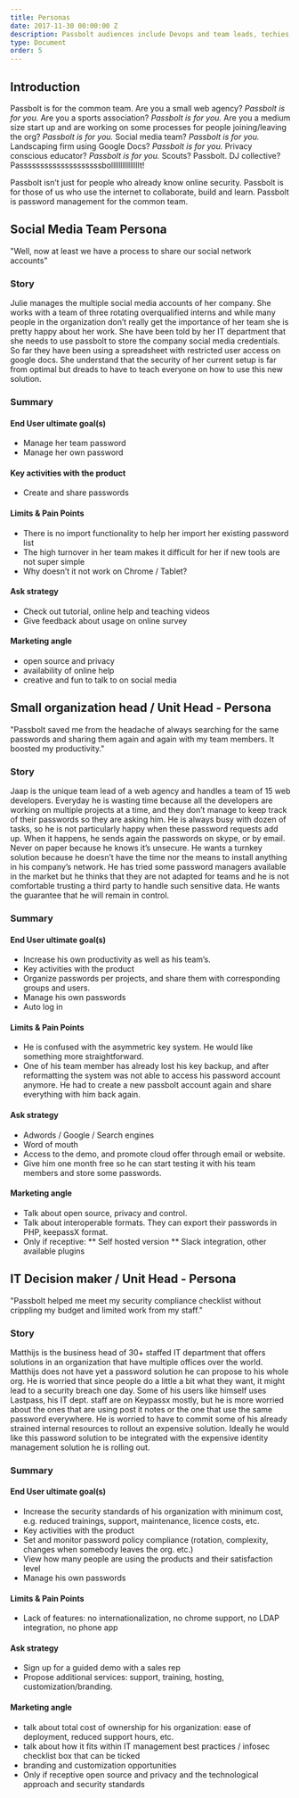 ```yaml
---
title: Personas
date: 2017-11-30 00:00:00 Z
description: Passbolt audiences include Devops and team leads, techies, digital early adopters, privacy advocates (including #edtech communities) and more. This page lists some typical personas. 
type: Document
order: 5
---
```


## Introduction

Passbolt is for the common team. Are you a small web agency? *Passbolt is for you.* Are you a sports association? *Passbolt is for you.* Are you a medium size start up and are working on some processes for people joining/leaving the org? *Passbolt is for you.* Social media team? *Passbolt is for you.* Landscaping firm using Google Docs? *Passbolt is for you.* Privacy conscious educator? *Passbolt is for you.* Scouts? Passbolt. DJ collective? Passssssssssssssssssssbolllllllllllllllt!

Passbolt isn’t just for people who already know online security. Passbolt is for those of us who use the internet to collaborate, build and learn. Passbolt is password management for the common team.

## Social Media Team Persona
"Well, now at least we have a process to share our social network accounts"

### Story
Julie manages the multiple social media accounts of her company. She works with a team of three rotating overqualified interns and while many people in the organization don’t really get the importance of her team she is pretty happy about her work. She have been told by her IT department that she needs to use passbolt to store the company social media credentials. So far they have been using a spreadsheet with restricted user access on google docs. She understand that the security of her current setup is far from optimal but dreads to have to teach everyone on how to use this new solution.

### Summary

#### End User ultimate goal(s) 

* Manage her team password
* Manage her own password

#### Key activities with the product

* Create and share passwords

#### Limits & Pain Points

* There is no import functionality to help her import her existing password list
* The high turnover in her team makes it difficult for her if new tools are not super simple
* Why doesn’t it not work on Chrome / Tablet?

#### Ask strategy

* Check out tutorial, online help and teaching videos
* Give feedback about usage on online survey

#### Marketing angle

* open source and privacy
* availability of online help
* creative and fun to talk to on social media

## Small organization head / Unit Head - Persona

"Passbolt saved me from the headache of always searching for the same passwords and sharing them again and again with my team members. It boosted my productivity."

### Story

Jaap is the unique team lead of a web agency and handles a team of 15 web developers. Everyday he is wasting time because all the developers are working on multiple projects at a time, and they don’t manage to keep track of their passwords so they are asking him. He is always busy with dozen of tasks, so he is not particularly happy when these password requests add up. When it happens, he sends again the passwords on skype, or by email. Never on paper because he knows it’s unsecure. He wants a turnkey solution because he doesn’t have the time nor the means to install anything in his company’s network. He has tried some password managers available in the market but he thinks that they are not adapted for teams and he is not comfortable trusting a third party to handle such sensitive data. He wants the guarantee that he will remain in control.

### Summary

#### End User ultimate goal(s) 

* Increase his own productivity as well as his team’s.
* Key activities with the product
* Organize passwords per projects, and share them with corresponding groups and users.
* Manage his own passwords
* Auto log in

#### Limits & Pain Points

* He is confused with the asymmetric key system. He would like something more straightforward.
* One of his team member has already lost his key backup, and after reformatting the system was not able to access his password account anymore. He had to create a new passbolt account again and share everything with him back again.

#### Ask strategy

* Adwords / Google / Search engines
* Word of mouth
* Access to the demo, and promote cloud offer through email or website.
* Give him one month free so he can start testing it with his team members and store some passwords.

#### Marketing angle

* Talk about open source, privacy and control. 
* Talk about interoperable formats. They can export their passwords in PHP, keepassX format.
* Only if receptive:
** Self hosted version
** Slack integration, other available plugins

## IT Decision maker / Unit Head - Persona
"Passbolt helped me meet my security compliance checklist without crippling my budget and limited work from my staff."

### Story
Matthijs is the business head of 30+ staffed IT department that offers solutions in an organization that have multiple offices over the world. Matthijs does not have yet a password solution he can propose to his whole org. He is worried that since people do a little a bit what they want, it might lead to a security breach one day. Some of his users like himself uses Lastpass, his IT dept. staff are on Keypassx mostly, but he is more worried about the ones that are using post it notes or the one that use the same password everywhere. He is worried to have to commit some of his already strained internal resources to rollout an expensive solution. Ideally he would like this password solution to be integrated with the expensive identity management solution he is rolling out.

### Summary

#### End User ultimate goal(s) 

* Increase the security standards of his organization with minimum cost, e.g. reduced trainings, support, maintenance, licence costs, etc.
* Key activities with the product
* Set and monitor password policy compliance (rotation, complexity, changes when somebody leaves the org. etc.)
* View how many people are using the products and their satisfaction level
* Manage his own passwords

#### Limits & Pain Points

* Lack of features: no internationalization, no chrome support, no LDAP integration, no phone app

#### Ask strategy

* Sign up for a guided demo with a sales rep
* Propose additional services: support, training, hosting, customization/branding.

#### Marketing angle

* talk about total cost of ownership for his organization: ease of deployment, reduced support hours, etc.
* talk about how it fits within IT management best practices / infosec checklist box that can be ticked
* branding and customization opportunities
* Only if receptive open source and privacy and the technological approach and security standards


